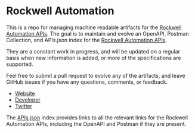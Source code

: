 # Rockwell AutomationThis is a repo for managing machine readable artifacts for the [Rockwell Automation APIs](http://www.rockwellautomation.com/). The goal is to maintain and evolve an OpenAPI, Postman Collection, and APIs.json index for the [Rockwell Automation APIs](http://www.rockwellautomation.com/).They are a constant work in progress, and will be updated on a regular basis when new information is added, or more of the specifications are supported.Feel free to submit a pull request to evolve any of the artifacts, and leave GitHub issues if you have any questions, comments, or feedback.- [Website](http://www.rockwellautomation.com/)- [Developer](http://www.rockwellautomation.com/)- [Twitter](https://twitter.com/ROKAutomation)The [APIs.json](https://github.com/api-evangelist/rockwell-automation/blob/master/apis.json) index provides links to all the relevant links for the Rockwell Automation APIs, including the OpenAPI and Postman if they are present.